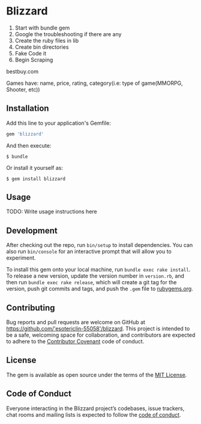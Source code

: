 # Blizzard

1. Start with bundle gem
2. Google the troubleshooting if there are any
3. Create the ruby files in lib
4. Create bin directories
5. Fake Code it
6. Begin Scraping

bestbuy.com

Games have: name, price, rating, category(i.e: type of game(MMORPG, Shooter, etc))



## Installation

Add this line to your application's Gemfile:

```ruby
gem 'blizzard'
```

And then execute:

    $ bundle

Or install it yourself as:

    $ gem install blizzard

## Usage

TODO: Write usage instructions here

## Development

After checking out the repo, run `bin/setup` to install dependencies. You can also run `bin/console` for an interactive prompt that will allow you to experiment.

To install this gem onto your local machine, run `bundle exec rake install`. To release a new version, update the version number in `version.rb`, and then run `bundle exec rake release`, which will create a git tag for the version, push git commits and tags, and push the `.gem` file to [rubygems.org](https://rubygems.org).

## Contributing

Bug reports and pull requests are welcome on GitHub at https://github.com/'esotericlin-55058'/blizzard. This project is intended to be a safe, welcoming space for collaboration, and contributors are expected to adhere to the [Contributor Covenant](http://contributor-covenant.org) code of conduct.

## License

The gem is available as open source under the terms of the [MIT License](https://opensource.org/licenses/MIT).

## Code of Conduct

Everyone interacting in the Blizzard project’s codebases, issue trackers, chat rooms and mailing lists is expected to follow the [code of conduct](https://github.com/'esotericlin-55058'/blizzard/blob/master/CODE_OF_CONDUCT.md).

